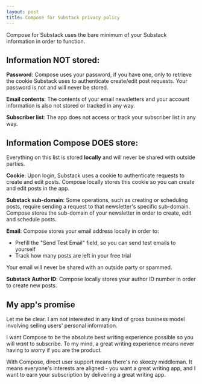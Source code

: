 ```yaml
---
layout: post
title: Compose for Substack privacy policy
---
```


Compose for Substack uses the bare minimum of your Substack information in order to function. 

<!--break-->

## Information NOT stored:

**Password**: Compose uses your password, if you have one, only to retrieve the cookie Substack uses to authenticate create/edit post requests. Your password is not and will never be stored. 

**Email contents**: The contents of your email newsletters and your account information is also not stored or tracked in any way. 

**Subscriber list**: The app does not access or track your subscriber list in any way. 

## Information Compose DOES store:

Everything on this list is stored **locally** and will never be shared with outside parties.

**Cookie**: Upon login, Substack uses a cookie to authenticate requests to create and edit posts. Compose locally stores this cookie so you can create and edit posts in the app. 

**Substack sub-domain**: Some operations, such as creating or scheduling posts, require sending a request to that newsletter's specific sub-domain. Compose stores the sub-domain of your newsletter in order to create, edit and schedule posts. 

**Email**: Compose stores your email address locally in order to:

* Prefill the "Send Test Email" field, so you can send test emails to yourself
* Track how many posts are left in your free trial

Your email will never be shared with an outside party or spammed.

**Substack Author ID**: Compose locally stores your author ID number in order to create new posts. 

## My app's promise

Let me be clear. I am not interested in any kind of gross business model involving selling users' personal information.

I want Compose to be the absolute best writing experience possible so you will *want* to subscribe. To my mind, a great writing experience means never having to worry if you are the product. 

With Compose, direct user support means there's no skeezy middleman. It means everyone's interests are aligned - you want a great writing app, and I want to earn your subscription by delivering a great writing app.